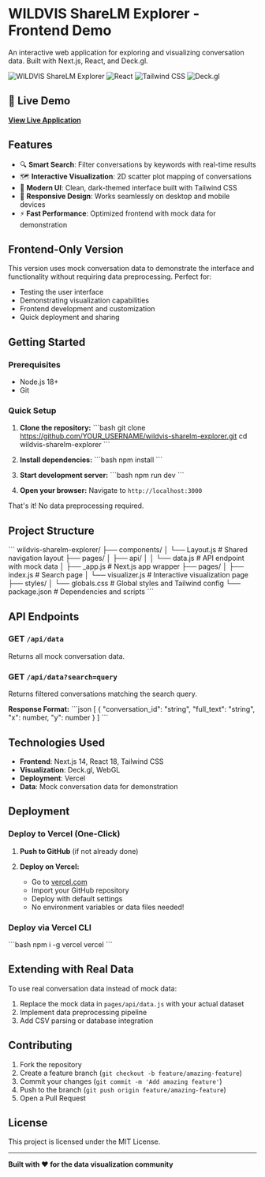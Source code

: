 # WILDVIS ShareLM Explorer - Frontend Demo

An interactive web application for exploring and visualizing conversation data. Built with Next.js, React, and Deck.gl.

![WILDVIS ShareLM Explorer](https://img.shields.io/badge/Next.js-14-black?style=for-the-badge&logo=next.js)
![React](https://img.shields.io/badge/React-18-blue?style=for-the-badge&logo=react)
![Tailwind CSS](https://img.shields.io/badge/Tailwind-CSS-38B2AC?style=for-the-badge&logo=tailwind-css)
![Deck.gl](https://img.shields.io/badge/Deck.gl-Visualization-orange?style=for-the-badge)

## 🚀 Live Demo

**[View Live Application](https://wildvis-sharelm-explorer.vercel.app)**

## Features

- 🔍 **Smart Search**: Filter conversations by keywords with real-time results
- 🗺️ **Interactive Visualization**: 2D scatter plot mapping of conversations
- 🎨 **Modern UI**: Clean, dark-themed interface built with Tailwind CSS
- 📱 **Responsive Design**: Works seamlessly on desktop and mobile devices
- ⚡ **Fast Performance**: Optimized frontend with mock data for demonstration

## Frontend-Only Version

This version uses mock conversation data to demonstrate the interface and functionality without requiring data preprocessing. Perfect for:

- Testing the user interface
- Demonstrating visualization capabilities
- Frontend development and customization
- Quick deployment and sharing

## Getting Started

### Prerequisites

- Node.js 18+
- Git

### Quick Setup

1. **Clone the repository:**
   \`\`\`bash
   git clone https://github.com/YOUR_USERNAME/wildvis-sharelm-explorer.git
   cd wildvis-sharelm-explorer
   \`\`\`

2. **Install dependencies:**
   \`\`\`bash
   npm install
   \`\`\`

3. **Start development server:**
   \`\`\`bash
   npm run dev
   \`\`\`

4. **Open your browser:**
   Navigate to `http://localhost:3000`

That's it! No data preprocessing required.

## Project Structure

\`\`\`
wildvis-sharelm-explorer/
├── components/
│   └── Layout.js              # Shared navigation layout
├── pages/
│   ├── api/
│   │   └── data.js           # API endpoint with mock data
│   ├── _app.js               # Next.js app wrapper
├── pages/
│   ├── index.js              # Search page
│   └── visualizer.js         # Interactive visualization page
├── styles/
│   └── globals.css           # Global styles and Tailwind config
└── package.json              # Dependencies and scripts
\`\`\`

## API Endpoints

### GET `/api/data`
Returns all mock conversation data.

### GET `/api/data?search=query`
Returns filtered conversations matching the search query.

**Response Format:**
\`\`\`json
[
  {
    "conversation_id": "string",
    "full_text": "string",
    "x": number,
    "y": number
  }
]
\`\`\`

## Technologies Used

- **Frontend**: Next.js 14, React 18, Tailwind CSS
- **Visualization**: Deck.gl, WebGL
- **Deployment**: Vercel
- **Data**: Mock conversation data for demonstration

## Deployment

### Deploy to Vercel (One-Click)

1. **Push to GitHub** (if not already done)

2. **Deploy on Vercel:**
   - Go to [vercel.com](https://vercel.com)
   - Import your GitHub repository
   - Deploy with default settings
   - No environment variables or data files needed!

### Deploy via Vercel CLI

\`\`\`bash
npm i -g vercel
vercel
\`\`\`

## Extending with Real Data

To use real conversation data instead of mock data:

1. Replace the mock data in `pages/api/data.js` with your actual dataset
2. Implement data preprocessing pipeline
3. Add CSV parsing or database integration

## Contributing

1. Fork the repository
2. Create a feature branch (`git checkout -b feature/amazing-feature`)
3. Commit your changes (`git commit -m 'Add amazing feature'`)
4. Push to the branch (`git push origin feature/amazing-feature`)
5. Open a Pull Request

## License

This project is licensed under the MIT License.

---

**Built with ❤️ for the data visualization community**
